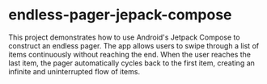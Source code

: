# endless-pager-jepack-compose

This project demonstrates how to use Android's Jetpack Compose to construct an endless pager. The app allows users to swipe through a list of items continuously without reaching the end. When the user reaches the last item, the pager automatically cycles back to the first item, creating an infinite and uninterrupted flow of items.
